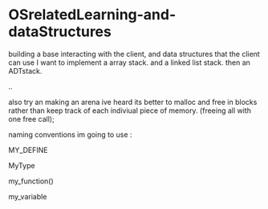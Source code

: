 # OSrelatedLearning-and-dataStructures
 building a base interacting with the client, and data structures that the client can use
 I want to implement
 a array stack.
 and a linked list stack.
 then an ADTstack.

 ..

 also try an making an arena ive heard its better to malloc and free in blocks rather than keep track of
 each indiviual piece of memory. (freeing all with one free call);



 naming conventions im going to use :

 MY_DEFINE

 MyType

 my_function()

 my_variable


